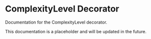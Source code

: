 # ComplexityLevel Decorator

Documentation for the ComplexityLevel decorator.

This documentation is a placeholder and will be updated in the future.
